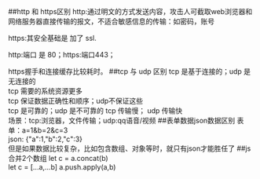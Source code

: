 ##http 和 https区别
http:通过明文的方式发送内容，攻击人可截取web浏览器和网络服务器直接传输的报文，不适合敏感信息的传输：如密码，账号

https:其安全基础是 加了 ssl.

http:端口 是 80；https:端口443；

https握手和连接缓存比较耗时。
##tcp 与 udp 区别
tcp 是基于连接的；udp 是无连接的  
tcp 需要的系统资源更多  
tcp 保证数据正确性和顺序；udp不保证这些  
tcp 是可靠的；udp 是不可靠的
tcp 传输慢； udp 传输快  
场景：tcp:浏览器，文件传输；udp:qq语音/视频
##表单数据json数据区别
表单：a=1&b=2&c=3  
json: {"a":1,"b":2,"c":3}  
但是如果数据比较复杂，比如包含数组、对象等时，就只有json才能胜任了
##js 合并2个数组
let c = a.concat(b)  
let c = [...a,...b] 
a.push.apply(a,b) 
